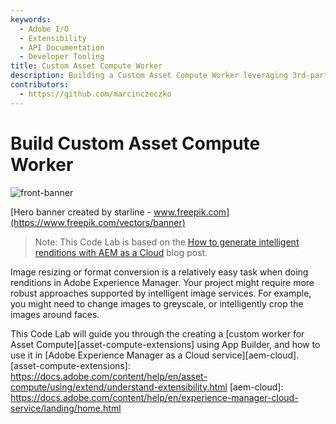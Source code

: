 ```yaml
---
keywords:
  - Adobe I/O
  - Extensibility
  - API Documentation
  - Developer Tooling
title: Custom Asset Compute Worker
description: Building a Custom Asset Compute Worker leveraging 3rd-party services to generate intelligent renditions in AEM.
contributors: 
  - https://github.com/marcinczeczko 
---
```


# Build Custom Asset Compute Worker

![front-banner](assets/hero-banner.jpg)

[Hero banner created by starline - www.freepik.com](https://www.freepik.com/vectors/banner)

> Note: This Code Lab is based on the [How to generate intelligent renditions with AEM as a Cloud](https://experienceleaguecommunities.adobe.com/t5/adobe-experience-manager/how-to-generate-intelligent-renditions-with-aem-as-a-cloud/m-p/379588) blog post.

Image resizing or format conversion is a relatively easy task when doing renditions in Adobe Experience Manager. 
Your project might require more robust approaches supported by intelligent image services. For example, you might need to change images to greyscale, or intelligently crop the images around faces. 

This Code Lab will guide you through the creating a [custom worker for Asset Compute][asset-compute-extensions] using App Builder, and how to use it in [Adobe Experience Manager as a Cloud service][aem-cloud].
[asset-compute-extensions]: https://docs.adobe.com/content/help/en/asset-compute/using/extend/understand-extensibility.html
[aem-cloud]: https://docs.adobe.com/content/help/en/experience-manager-cloud-service/landing/home.html
